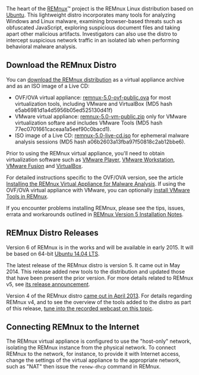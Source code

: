 The heart of the [REMnux](https://REMnux.org/)&trade; project is the REMnux Linux distribution based on [Ubuntu](http://www.ubuntu.com/). This lightweight distro incorporates many tools for analyzing Windows and Linux malware, examining browser-based threats such as obfuscated JavaScript, exploring suspicious document files and taking apart other malicious artifacts. Investigators can also use the distro to intercept suspicious network traffic in an isolated lab when performing behavioral malware analysis.

## Download the REMnux Distro

You can [download the REMnux distribution](https://sourceforge.net/downloads/remnux/version5/) as a virtual appliance archive and as an ISO image of a Live CD:

- OVF/OVA virtual appliance: [remnux-5.0-ovf-public.ova](http://sourceforge.net/projects/remnux/files/version5/remnux-5.0-ova-public.ova/download) for most virtualization tools, including VMware and VirtualBox (MD5 hash e5ab6981d1a4d5956b05ed525130d41f)
- VMware virtual appliance: [remnux-5.0-vm-public.zip](http://sourceforge.net/projects/remnux/files/version5/remnux-5.0-vm-public.zip/download) only for VMware virtualization softare and includes VMware Tools (MD5 hash 77ec0701661caceaa1a5eef90c0bacd1).
- ISO image of a Live CD: [remnux-5.0-live-cd.iso](http://sourceforge.net/projects/remnux/files/version5/remnux-5.0-live-cd.iso/download) for ephemeral malware analysis sessions (MD5 hash a06b2603a13fba97f50818c2ab12bbe6).

Prior to using the REMnux virtual appliance, you'll need to obtain virtualization software such as [VMware Player](http://www.vmware.com/products/player/), [VMware Workstation](http://www.vmware.com/products/workstation/), [VMware Fusion](http://www.vmware.com/products/fusion/overview.html) and [VirtualBox](https://www.virtualbox.org/).

For detailed instructions specific to the OVF/OVA version, see the article [Installing the REMnux Virtual Appliance for Malware Analysis](http://digital-forensics.sans.org/blog/2013/04/10/installing-remnux-virtual-appliance). If using the OVF/OVA virtual appliance with VMware, you can optionally [install VMware Tools in REMnux](https://zeltser.com/install-vmware-tools-on-remnux/).

If you encounter problems installing REMnux, please see the tips, issues, errata and workarounds outlined in [REMnux Version 5 Installation Notes](https://github.com/REMnux/distro/blob/v5/remnux5-installation-notes.md).

## REMnux Distro Releases

Version 6 of REMnux is in the works and will be available in early 2015. It will be based on 64-bit [Ubuntu 14.04 LTS](http://releases.ubuntu.com/14.04/).

The latest release of the REMnux distro is version 5. It came out in May 2014. This release added new tools to the distribution and updated those that have been present the prior version. For more details related to REMnux v5, see [its release announcement](https://zeltser.com/remnux-v5-release-for-malware-analysts/).

Version 4 of the REMnux distro [came out in April 2013](https://zeltser.com/version-4-release-of-remnux-linux-distro-for-malware/). For details regarding REMnux v4, and to see the overview of the tools added to the distro as part of this release, [tune into the recorded webcast on this topic](https://www.youtube.com/watch?v=4LzCr9qf5_Q).

## Connecting REMnux to the Internet

The REMnux virtual appliance is configured to use the "host-only" network, isolating the REMnux instance from the physical network. To connect REMnux to the network, for instance, to provide it with Internet access, change the settings of the virtual appliance to the appropriate network, such as "NAT" then issue the `renew-dhcp` command in REMnux.

